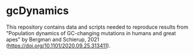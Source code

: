 # gcDynamics

This repository contains data and scripts needed to reproduce results from "Population dynamics of GC-changing mutations in humans and great apes" by Bergman and Schierup, 2021 (https://doi.org/10.1101/2020.09.25.313411).
